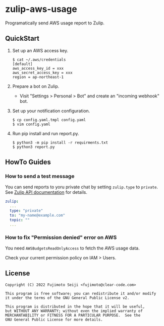 # zulip-aws-usage

Programatically send AWS usage report to Zulip.

## QuickStart

1. Set up an AWS access key.

   ```console
   $ cat ~/.aws/credentials
   [default]
   aws_access_key_id = xxx
   aws_secret_access_key = xxx
   region = ap-northeast-1
   ```

2. Prepare a bot on Zulip.

   * Visit "Settings > Personal > Bot" and create an "incoming webhook" bot.

3. Set up your notification configuration.

   ```console
   $ cp config.yaml.tmpl config.yaml
   $ vim config.yaml
   ```

4. Run pip install and run report.py.

   ```console
   $ python3 -m pip install -r requirments.txt
   $ python3 report.py
   ```

## HowTo Guides

### How to send a test message

You can send reports to yoru private chat by setting `zulip.type` to `private`.
See [Zulip API documentation](https://zulip.com/api/send-message) for details.

```yaml
zulip:
  ...
  type: "private"
  to: "my-name@example.com"
  topic: ""
  ...
```

### How to fix "Permission denied" error on AWS

You need `AWSBudgetsReadOnlyAccess` to fetch the AWS usage data.

Check your current permission policy on IAM > Users.

## License

```
Copyright (C) 2022 Fujimoto Seiji <fujimoto@clear-code.com>

This program is free software; you can redistribute it and/or modify
it under the terms of the GNU General Public License v2.

This program is distributed in the hope that it will be useful,
but WITHOUT ANY WARRANTY; without even the implied warranty of
MERCHANTABILITY or FITNESS FOR A PARTICULAR PURPOSE.  See the
GNU General Public License for more details.
```

